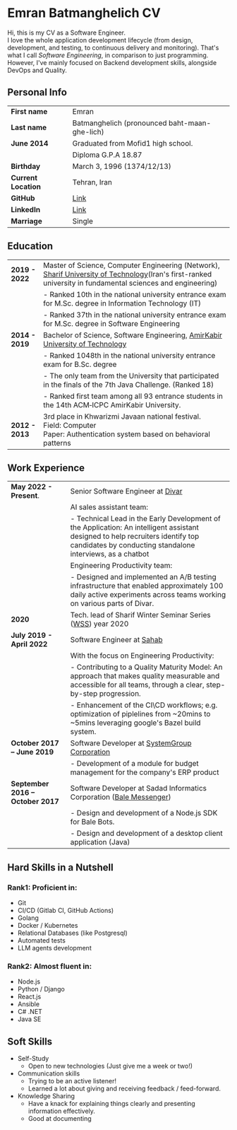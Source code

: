 # Emran Batmanghelich CV
Hi, this is my CV as a Software Engineer.  
I love the whole application development lifecycle (from design, development, and testing, to continuous delivery and monitoring). That's what I call *Software Engineering*, in comparison to just programming.  
However, I've mainly focused on Backend development skills, alongside DevOps and Quality.

## Personal Info

|                |       |
| :--            | :--   |
| **First name**       | Emran |
| **Last name**        | Batmanghelich (pronounced baht-maan-ghe-lich) |
| **June 2014**        | Graduated from Mofid1 high school. |
|                      | Diploma G.P.A 18.87 || **Email**            | emran.bm@gmail.com |
| **Birthday**         | March 3, 1996 (1374/12/13) |
| **Current Location** | Tehran, Iran |
| **GitHub**           | [Link](https://github.com/emranbm) |
| **LinkedIn**         | [Link](https://linkedin.com/in/emranbm) |
| **Marriage**         | Single |

## Education

|                |       |
| :--            | :--   |
| **2019 - 2022**      | Master of Science, Computer Engineering (Network), [Sharif University of Technology](https://www.sharif.edu/)(Iran's first-ranked university in fundamental sciences and engineering) |
|                      | - Ranked 10th in the national university entrance exam for M.Sc. degree in Information Technology (IT) |
|                      | - Ranked 37th in the national university entrance exam for M.Sc. degree in Software Engineering |
| **2014 - 2019**      | Bachelor of Science, Software Engineering, [AmirKabir University of Technology](https://aut.ac.ir/) |
|                      | - Ranked 1048th in the national university entrance exam for B.Sc. degree |
|                      | - The only team from the University that participated in the finals of the 7th Java Challenge. (Ranked 18) |
|                      | - Ranked first team among all 93 entrance students in the 14th ACM‐ICPC AmirKabir University. |
| **2012 - 2013**      | 3rd place in Khwarizmi Javaan national festival.<br/>Field: Computer<br/>Paper: Authentication system based on behavioral patterns |


## Work Experience

| | |
| :-- | :-- |
| **May 2022 - Present**.           | Senior Software Engineer at [Divar](https://divar.ir) |
|                                   | AI sales assistant team: |
|                                   | - Technical Lead in the Early Development of the Application: An intelligent assistant designed to help recruiters identify top candidates by conducting standalone interviews, as a chatbot |
|                                   | Engineering Productivity team: |
|                                   | - Designed and implemented an A/B testing infrastructure that enabled approximately 100 daily active experiments across teams working on various parts of Divar. |
| **2020**                          | Tech. lead of Sharif Winter Seminar Series ([WSS](https://wss.ce.sharif.edu/)) year 2020 |
| **July 2019 - April 2022**        | Software Engineer at [Sahab](https://sahab.ir/) |
|                                   | With the focus on Engineering Productivity: |
|                                   | - Contributing to a Quality Maturity Model: An approach that makes quality measurable and accessible for all teams, through a clear, step-by-step progression. |
|                                   | - Enhancement of the CI\CD workflows; e.g. optimization of piplelines from ~20mins to ~5mins leveraging google's Bazel build system. |
| **October 2017 – June 2019**      | Software Developer at [SystemGroup Corporation](https://www.systemgroup.net/) |
|                                   | - Development of a module for budget management for the company's ERP product | 
| **September 2016 – October 2017** | Software Developer at Sadad Informatics Corporation ([Bale Messenger](https://bale.ai/)) |
|                                   | - Design and development of a Node.js SDK for Bale Bots. |
|                                   | - Design and development of a desktop client application (Java) |

## Hard Skills in a Nutshell

### Rank1: Proficient in:
- Git
- CI/CD (Gitlab CI, GitHub Actions)
- Golang
- Docker / Kubernetes
- Relational Databases (like Postgresql)
- Automated tests
- LLM agents development

### Rank2: Almost fluent in:
- Node.js
- Python / Django
- React.js
- Ansible
- C# .NET
- Java SE

## Soft Skills
- Self-Study
  - Open to new technologies (Just give me a week or two!)
- Communication skills
  - Trying to be an active listener!
  - Learned a lot about giving and receiving feedback / feed-forward.
- Knowledge Sharing
  - Have a knack for explaining things clearly and presenting information effectively.
  - Good at documenting
